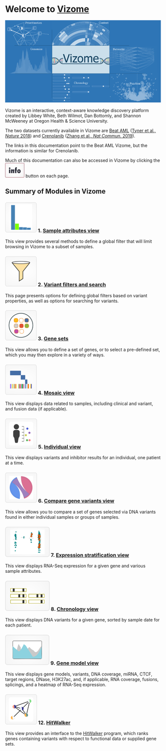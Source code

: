 # Welcome to [**Vizome**](http://www.vizome.org)

![vizome_main](img/vizome_main.png)

Vizome is an interactive, context-aware knowledge discovery platform created by Libbey White, Beth Wilmot, Dan Bottomly, and Shannon McWeeney at Oregon Health & Science University.

The two datasets currently available in Vizome are [Beat AML](http://vizome.org/aml/) ([Tyner et al., *Nature* 2018](https://www.nature.com/articles/s41586-018-0623-z)) and [Crenolanib](http://vizome.org/crenolanib/) ([Zhang et al., *Nat Commun.* 2019](https://www.nature.com/articles/s41467-018-08263-x)). 

The links in this documentation point to the Beat AML Vizome, but the information is similar for Crenolanib.

Much of this documentation can also be accessed in Vizome by clicking the ![info_button](img/info_button.jpg) button on each page.

## Summary of Modules in Vizome

### ![samples_bar](img/samples_bar.png) 1. [Sample attributes view](samples.md)
This view provides several methods to define a global filter that will limit browsing in Vizome to a subset of samples.

### ![variants](img/variants.png) 2. [Variant filters and search](variants.md)
This page presents options for defining global filters based on variant properties, as well as options for searching for variants.

### ![genesets_main](img/genesets_main.png) 3. [Gene sets](gene_sets.md)
This view allows you to define a set of genes, or to select a pre-defined set, which you may then explore in a variety of ways.

### ![mosaic](img/mosaic.png) 4. [Mosaic view](mosaic.md)
This view displays data related to samples, including clinical and variant, and fusion data (if applicable).

### ![individual](img/individual.png) 5. [Individual view](individual.md)
This view displays variants and inhibitor results for an individual, one patient at a time.

### ![compare](img/compare.png) 6. [Compare gene variants view](compare.md)
This view allows you to compare a set of genes selected via DNA variants found in either individual samples or groups of samples.

### ![expression](img/expression.png) 7. [Expression stratification view](expression.md)
This view displays RNA-Seq expression for a given gene and various sample attributes.

### ![chronology](img/chronology.png) 8. [Chronology view](chronology.md)
This view displays DNA variants for a given gene, sorted by sample date for each patient.

### ![genemodel](img/genemodel.png) 9. [Gene model view](gene_model.md)
This view displays gene models, variants, DNA coverage, miRNA, CTCF, target regions, DNase, H3K27ac, and, if applicable, RNA coverage, fusions, splicings, and a heatmap of RNA-Seq expression.

### ![hitwalker](img/hitwalker.png) 12. [HitWalker](hitwalker.md)
This view provides an interface to the [HitWalker](https://www.ncbi.nlm.nih.gov/pmc/articles/PMC3570211/) program, which ranks genes containing variants with respect to functional data or supplied gene sets.
